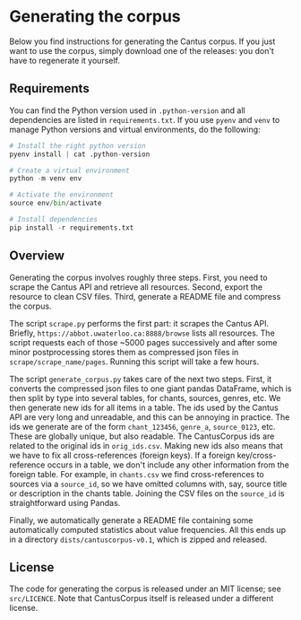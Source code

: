 Generating the corpus
=====================

Below you find instructions for generating the Cantus corpus.
If you just want to use the corpus, simply download one of the releases:
you don't have to regenerate it yourself.

Requirements
------------

You can find the Python version used in `.python-version` and all dependencies 
are listed in `requirements.txt`. If you use `pyenv` and `venv` to manage Python
versions and virtual environments, do the following:

```python
# Install the right python version
pyenv install | cat .python-version

# Create a virtual environment
python -m venv env

# Activate the environment
source env/bin/activate

# Install dependencies
pip install -r requirements.txt
```

Overview
--------

Generating the corpus involves roughly three steps. First, you need to scrape 
the Cantus API and retrieve all resources. Second, export the resource to clean 
CSV files. Third, generate a README file and compress the corpus.

The script `scrape.py` performs the first part: it scrapes the Cantus API. 
Briefly, `https://abbot.uwaterloo.ca:8888/browse` lists all resources. The 
script requests each of those ~5000 pages successively and after some minor
postprocessing stores them as compressed json files in 
`scrape/scrape_name/pages`. Running this script will take a few hours.

The script `generate_corpus.py` takes care of the next two steps. First, it 
converts the compressed json files to one giant pandas DataFrame, which is then
split by type into several tables, for chants, sources, genres, etc. We then 
generate new ids for all items in a table. The ids used by the Cantus API are 
very long and unreadable, and this can be annoying in practice. The ids we 
generate are of the form `chant_123456`, `genre_a`, `source_0123`, etc. These
are globally unique, but also readable. The CantusCorpus ids are related to
the original ids in `orig_ids.csv`. Making new ids also means that we have to 
fix all cross-references (foreign keys). If a foreign key/cross-reference occurs
in a table, we don't include any other information from the foreign table. For
example, in `chants.csv` we find cross-references to sources via a `source_id`,
so we have omitted columns with, say, source title or description in the chants
table. Joining the CSV files on the `source_id` is straightforward using Pandas.

Finally, we automatically generate a README file containing some automatically
computed statistics about value frequencies. All this ends up in a directory 
`dists/cantuscorpus-v0.1`, which is zipped and released.

License
-------

The code for generating the corpus is released under an MIT license; see `src/LICENCE`.
Note that CantusCorpus itself is released under a different license.